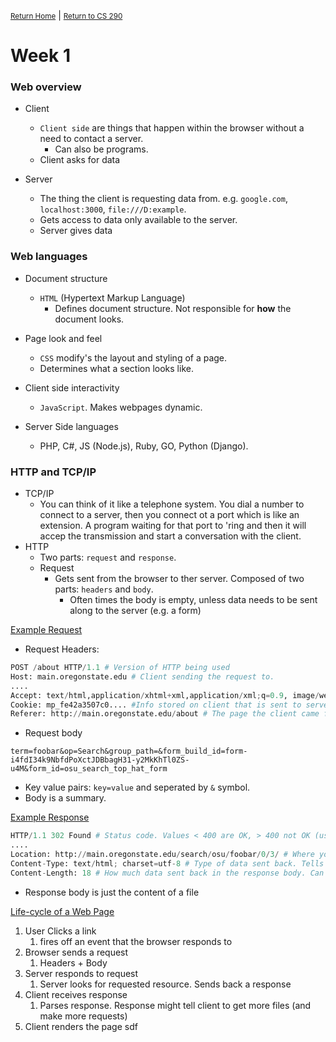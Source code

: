 <small>[Return Home](../../README.md)</small> | <small>[Return to CS 290](index.md)</small>

# Week 1

### Web overview

- Client

  - `Client side` are things that happen within the browser without a need to contact a server.
    - Can also be programs.
  - Client asks for data

- Server
  - The thing the client is requesting data from. e.g. `google.com`, `localhost:3000`, `file:///D:example`.
  - Gets access to data only available to the server.
  - Server gives data

### Web languages

- Document structure

  - `HTML` (Hypertext Markup Language)
    - Defines document structure. Not responsible for **how** the document looks.

- Page look and feel

  - `CSS` modify's the layout and styling of a page.
  - Determines what a section looks like.

- Client side interactivity

  - `JavaScript`. Makes webpages dynamic.

- Server Side languages
  - PHP, C#, JS (Node.js), Ruby, GO, Python (Django).

### HTTP and TCP/IP

- TCP/IP
  - You can think of it like a telephone system. You dial a number to connect to a server, then you connect ot a port which is like an extension. A program waiting for that port to 'ring and then it will accep the transmission and start a conversation with the client.
- HTTP
  - Two parts: `request` and `response`.
  - Request
    - Gets sent from the browser to ther server. Composed of two parts: `headers` and `body`.
      - Often times the body is empty, unless data needs to be sent along to the server (e.g. a form)

<u>Example Request</u>

- Request Headers:

```python
POST /about HTTP/1.1 # Version of HTTP being used
Host: main.oregonstate.edu # Client sending the request to.
....
Accept: text/html,application/xhtml+xml,application/xml;q=0.9, image/webp,*/*;q=0.8 # Type of file the client is OK getting back from server. Ordered in preference. */* indicates any file will work.
Cookie: mp_fe42a3507c0.... #Info stored on client that is sent to server with every request. Keeps track of which clients are which by ther server.
Referer: http://main.oregonstate.edu/about # The page the client came from. Can be fooled (so server shouldn't use it for important things)
```

- Request body

```
term=foobar&op=Search&group_path=&form_build_id=form-i4fdI34k9NbfdPoXctJDBbagH31-y2MkKhTl0ZS-u4M&form_id=osu_search_top_hat_form
```

- Key value pairs: `key=value` and seperated by `&` symbol.
- Body is a summary.

<u>Example Response</u>

```python
HTTP/1.1 302 Found # Status code. Values < 400 are OK, > 400 not OK (usually)
....
Location: http://main.oregonstate.edu/search/osu/foobar/0/3/ # Where you end up after the server does its thing. Tells browser what to display in address bar.
Content-Type: text/html; charset=utf-8 # Type of data sent back. Tells browser if it has to parse HTML, display image or text.
Content-Length: 18 # How much data sent back in the response body. Can help with debugging since you can see how much data was expected vs. received
```

- Response body is just the content of a file

<u>Life-cycle of a Web Page</u>

1. User Clicks a link
   1. fires off an event that the browser responds to
2. Browser sends a request
   1. Headers + Body
3. Server responds to request
   1. Server looks for requested resource. Sends back a response
4. Client receives response
   1. Parses response. Response might tell client to get more files (and make more requests)
5. Client renders the page
   sdf
